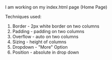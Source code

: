 I am working on my index.html page (Home Page)

Techniques used:
1. Border - 2px white border on two columns
2. Padding - padding on two columns
3. Overflow - auto on two columns
4. Sizing - height of columns
5. Dropdown - "More" Option
6. Position - absolute in drop down 

